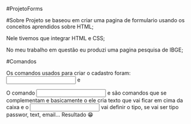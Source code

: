 #ProjetoForms

#Sobre
Projeto se baseou em criar uma pagina de formulario usando os conceitos aprendidos sobre HTML;

Nele tivemos que integrar HTML e CSS;

No meu trabalho em questão eu produzi uma pagina pesquisa de IBGE;

#Comandos

Os comandos usados para criar o cadastro foram: _<input>_ e _<label>_

O comando <input> e <label> são comandos que se complementam e basicamente o <label> ele cria texto que vai ficar em cima da caixa e o <input> vai definir o tipo, se vai ser tipo passwor, text, email...
Resultado 😁

